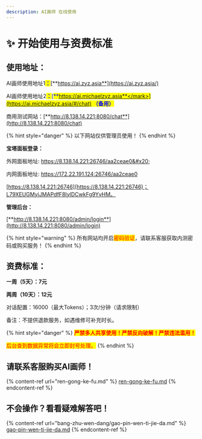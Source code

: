 ```yaml
---
description: AI画师 在线使用
---
```


# ✨ 开始使用与资费标准

## 使用地址：

AI画师使用地址1<mark style="color:blue;">**：**</mark>[**https://ai.zyz.asia**](https://ai.zyz.asia/)

AI画师使用地址2<mark style="color:blue;">**：**</mark>[<mark style="color:blue;">**https://ai.michaelzyz.asia**</mark>](https://ai.michaelzyz.asia/#/chat) **（备用）**

商用测试网站：[**http://8.138.14.221:8080/chat**](http://8.138.14.221:8080/chat)

{% hint style="danger" %}
以下网站仅供管理员使用！
{% endhint %}

**宝塔面板登录：**

外网面板地址: https://8.138.14.221:26746/aa2ceae0&#x20;

内网面板地址: https://172.22.191.124:26746/aa2ceae0

[https://8.138.14.221:26746](https://8.138.14.221:26746)；L79XEUGMyiJMAPdfF8IylDCwkFg9YyHM。

**管理后台：**

[**http://8.138.14.221:8080/admin/login**](http://8.138.14.221:8080/admin/login)

{% hint style="warning" %}
所有网站均开启<mark style="color:red;">密码验证</mark>，请联系客服获取内测密码或购买服务！
{% endhint %}

## 资费标准：

**一周（5天）：7元**

**两周（10天）：12元**

对话配置：16000（最大Tokens）；3次/分钟（请求限制）

备注：不提供退款服务，如遇维修可补充时长。

{% hint style="danger" %}
<mark style="color:red;">**严禁多人共享使用！严禁反向破解！严禁违法滥用！**</mark>

<mark style="color:red;">后台查到数据异常将会立即封号处理。</mark>
{% endhint %}

## 请联系客服购买AI画师！

{% content-ref url="ren-gong-ke-fu.md" %}
[ren-gong-ke-fu.md](ren-gong-ke-fu.md)
{% endcontent-ref %}

## 不会操作？看看疑难解答吧！

{% content-ref url="bang-zhu-wen-dang/gao-pin-wen-ti-jie-da.md" %}
[gao-pin-wen-ti-jie-da.md](bang-zhu-wen-dang/gao-pin-wen-ti-jie-da.md)
{% endcontent-ref %}
